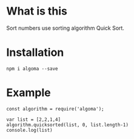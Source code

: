 # What is this

Sort numbers use sorting algorithm Quick Sort.

# Installation
`npm i algoma --save`

# Example
```
const algorithm = require('algoma');

var list = [2,2,1,4]
algorithm.quicksorted(list, 0, list.length-1)
console.log(list)
```

